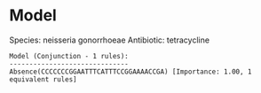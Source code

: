 
# Model

Species: neisseria gonorrhoeae
Antibiotic: tetracycline

```
Model (Conjunction - 1 rules):
------------------------------
Absence(CCCCCCCGGAATTTCATTTCCGGAAAACCGA) [Importance: 1.00, 1 equivalent rules]

```


